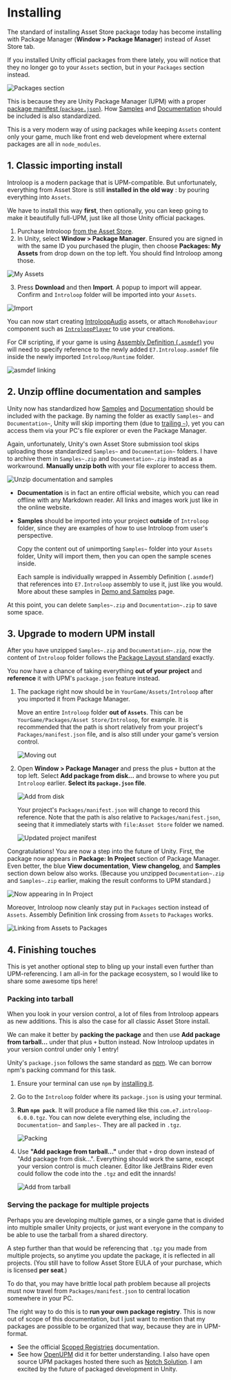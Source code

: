 # Installing

The standard of installing Asset Store package today has become installing with Package Manager (**Window > Package Manager**) instead of Asset Store tab.

If you installed Unity official packages from there lately, you will notice that they no longer go to your `Assets` section, but in your `Packages` section instead.

![Packages section](../images/installing-unity-packages.png)

This is because they are Unity Package Manager (UPM) with a proper [package manifest (`package.json`)](https://docs.unity3d.com/Manual/upm-manifestPkg.html). How [Samples](https://docs.unity3d.com/Manual/cus-samples.html) and [Documentation](https://docs.unity3d.com/Manual/cus-document.html) should be included is also standardized.

This is a very modern way of using packages while keeping `Assets` content only your game, much like front end web development where external packages are all in `node_modules`.

## 1. Classic importing install

Introloop is a modern package that is UPM-compatible. But unfortunately, everything from Asset Store is still **installed in the old way** : by pouring everything into `Assets`.

We have to install this way **first**, then optionally, you can keep going to make it beautifully full-UPM, just like all those Unity official packages.

1. Purchase Introloop [from the Asset Store](https://u3d.as/mxD).
2. In Unity, select **Window > Package Manager**. Ensured you are signed in with the same ID you purchased the plugin, then choose **Packages: My Assets** from drop down on the top left. You should find Introloop among those.
  
  ![My Assets](../images/installing-my-assets.png)

3. Press **Download** and then **Import**. A popup to import will appear. Confirm and `Introloop` folder will be imported into your `Assets`.
  
  ![Import](../images/installing-importing.png)

You can now start creating [IntroloopAudio](./introloop-audio.md) assets, or attach `MonoBehaviour` component such as [`IntroloopPlayer`](./introloop-player.md) to use your creations.

For C# scripting, if your game is using [Assembly Definition (`.asmdef`)](https://docs.unity3d.com/Manual/ScriptCompilationAssemblyDefinitionFiles.html) you will need to specify reference to the newly added `E7.Introloop.asmdef` file inside the newly imported `Introloop/Runtime` folder.

![asmdef linking](../images/installing-asmdef.png)

## 2. Unzip offline documentation and samples

Unity now has standardized how [Samples](https://docs.unity3d.com/Manual/cus-samples.html) and [Documentation](https://docs.unity3d.com/Manual/cus-document.html) should be included with the package. By naming the folder as exactly `Samples~` and `Documentation~`, Unity will skip importing them (due to [trailing `~`](https://docs.unity3d.com/Manual/SpecialFolders.html)), yet you can access them via your PC's file explorer or even the Package Manager.

Again, unfortunately, Unity's own Asset Store submission tool skips uploading those standardized `Samples~` and `Documentation~` folders. I have to archive them in `Samples~.zip` and `Documentation~.zip` instead as a workwround. **Manually unzip both** with your file explorer to access them.

![Unzip documentation and samples](../images/installing-unzip-doc-samples.png)

- **Documentation** is in fact an entire official website, which you can read offline with any Markdown reader. All links and images work just like in the online website.
- **Samples** should be imported into your project **outside** of `Introloop` folder, since they are examples of how to use Introloop from user's perspective.

  Copy the content out of unimporting `Samples~` folder into your `Assets` folder, Unity will import them, then you can open the sample scenes inside.
  
  Each sample is individually wrapped in Assembly Definition (`.asmdef`) that references into `E7.Introloop` assembly to use it, just like you would. More about these samples in [Demo and Samples](./demo-and-samples.md) page.

At this point, you can delete `Samples~.zip` and `Documentation~.zip` to save some space.

## 3. Upgrade to modern UPM install

After you have unzipped `Samples~.zip` and `Documentation~.zip`, now the content of `Introloop` folder follows the [Package Layout standard](https://docs.unity3d.com/Manual/cus-layout.html) exactly.

You now have a chance of taking everything **out of your project** and **reference** it with UPM's `package.json` feature instead.

1. The package right now should be in `YourGame/Assets/Introloop` after you imported it from Package Manager.
  
   Move an entire `Introloop` folder **out of `Assets`**. This can be `YourGame/Packages/Asset Store/Introloop`, for example. It is recommended that the path is short relatively from your project's `Packages/manifest.json` file, and is also still under your game's version control.

   ![Moving out](../images/installing-moving-out.png)

2. Open **Window > Package Manager** and press the plus `+` button at the top left. Select **Add package from disk...** and browse to where you put `Introloop` earlier. **Select its `package.json` file**.

   ![Add from disk](../images/installing-add-from-disk.png)

   Your project's `Packages/manifest.json` will change to record this reference. Note that the path is also relative to `Packages/manifest.json`, seeing that it immediately starts with `file:Asset Store` folder we named.

   ![Updated project manifest](../images/installing-project-manifest.png)

Congratulations! You are now a step into the future of Unity. First, the package now appears in **Package: In Project** section of Package Manager. Even better, the blue **View documentation**, **View changelog**, and **Samples** section down below also works. (Because you unzipped `Documentation~.zip` and `Samples~.zip` earlier, making the result conforms to UPM standard.)

  ![Now appearing in In Project](../images/installing-in-project.png)

Moreover, Introloop now cleanly stay put in `Packages` section instead of `Assets`. Assembly Definition link crossing from `Assets` to `Packages` works.

  ![Linking from Assets to Packages](../images/installing-packages-link.png)

## 4. Finishing touches

This is yet another optional step to bling up your install even further than UPM-referencing. I am all-in for the package ecosystem, so I would like to share some awesome tips here!

### Packing into tarball

When you look in your version control, a lot of files from Introloop appears as new additions. This is also the case for all classic Asset Store install.

We can make it better by **packing the package** and then use **Add package from tarball...** under that plus `+` button instead. Now Introloop updates in your version control under only 1 entry!

Unity's `package.json` follows the same standard as [npm](https://www.npmjs.com/). We can borrow npm's packing command for this task.

1. Ensure your terminal can use `npm` by [installing it](https://www.npmjs.com/).
2. Go to the `Introloop` folder where its `package.json` is using your terminal.
3. **Run `npm pack`**. It will produce a file named like this `com.e7.introloop-6.0.0.tgz`. You can now delete everything else, including the `Documentation~` and `Samples~`. They are all packed in `.tgz`.

   ![Packing](../images/installing-packing.png)

4. Use **"Add package from tarball..."** under that `+` drop down instead of "Add package from disk...". Everything should work the same, except your version control is much cleaner. Editor like JetBrains Rider even could follow the code into the `.tgz` and edit the innards!

   ![Add from tarball](../images/installing-tarball.png)

### Serving the package for multiple projects

Perhaps you are developing multiple games, or a single game that is divided into multiple smaller Unity projects, or just want everyone in the company to be able to use the tarball from a shared directory.

A step further than that would be referencing that `.tgz` you made from multiple projects, so anytime you update the package, it is reflected in all projects. (You still have to follow Asset Store EULA of your purchase, which is licensed **per seat**.)

To do that, you may have brittle local path problem because all projects must now travel from `Packages/manifest.json` to central location somewhere in your PC. 

The right way to do this is to **run your own package registry**. This is now out of scope of this documentation, but I just want to mention that my packages are possible to be organized that way, because they are in UPM-format.

- See the official [Scoped Registries](https://docs.unity3d.com/Manual/upm-scoped.html) documentation.
- See how [OpenUPM](https://openupm.com/docs/#how-it-works) did it for better understanding. I also have open source UPM packages hosted there such as [Notch Solution](https://exceed7.com/notch-solution). I am excited by the future of packaged development in Unity.